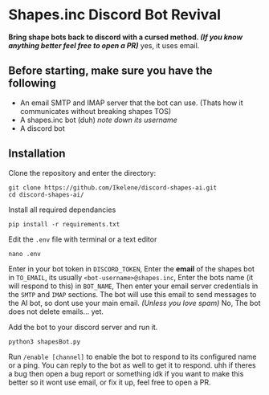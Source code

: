 # Shapes.inc Discord Bot Revival
**Bring shape bots back to discord with a cursed method. *(If you know anything better feel free to open a PR)***
yes, it uses email.

## Before starting, make sure you have the following
- An email SMTP and IMAP server that the bot can use. (Thats how it communicates without breaking shapes TOS)
- A shapes.inc bot (duh) _note down its username_
- A discord bot

## Installation
Clone the repository and enter the directory:
```
git clone https://github.com/Ikelene/discord-shapes-ai.git
cd discord-shapes-ai/
```

Install all required dependancies
```
pip install -r requirements.txt
```

Edit the `.env` file with terminal or a text editor
```
nano .env
```

Enter in your bot token in `DISCORD_TOKEN`, Enter the **email** of the shapes bot in `TO_EMAIL`, its usually `<bot-username>@shapes.inc`, Enter the bots name (it will respond to this) in `BOT_NAME`, Then enter your email server credentials in the `SMTP` and `IMAP` sections. The bot will use this email to send messages to the AI bot, so dont use your main email. *(Unless you love spam)* No, The bot does not delete emails... yet.

Add the bot to your discord server and run it.
```
python3 shapesBot.py
```

Run `/enable [channel]` to enable the bot to respond to its configured name or a ping. You can reply to the bot as well to get it to respond.
uhh if theres a bug then open a bug report or something idk
if you want to make this better so it wont use email, or fix it up, feel free to open a PR.
